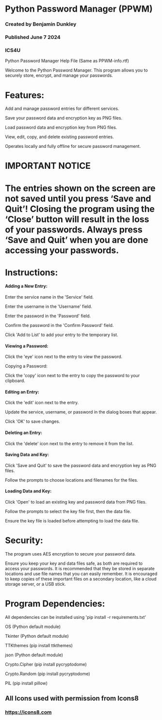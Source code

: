 # Python Password Manager (PPWM)

### Created by Benjamin Dunkley

### Published June 7 2024

### ICS4U

Python Password Manager Help File (Same as PPWM-info.rtf)

Welcome to the Python Password Manager. This program allows you to securely store, encrypt, and manage your passwords.

# Features:

Add and manage password entries for different services.

Save your password data and encryption key as PNG files.

Load password data and encryption key from PNG files.

View, edit, copy, and delete existing password entries.

Operates locally and fully offline for secure password management.

# IMPORTANT NOTICE

# The entries shown on the screen are not saved until you press ‘Save and Quit’! Closing the program using the ‘Close’ button will result in the loss of your passwords. Always press ‘Save and Quit’ when you are done accessing your passwords.

# Instructions:

#### Adding a New Entry:

Enter the service name in the 'Service' field.

Enter the username in the 'Username' field.

Enter the password in the 'Password' field.

Confirm the password in the 'Confirm Password' field.

Click 'Add to List' to add your entry to the temporary list.

#### Viewing a Password:

Click the 'eye' icon next to the entry to view the password.

Copying a Password:

Click the 'copy' icon next to the entry to copy the password to your clipboard.

#### Editing an Entry:

Click the 'edit' icon next to the entry.

Update the service, username, or password in the dialog boxes that appear.

Click 'OK' to save changes.

#### Deleting an Entry:

Click the 'delete' icon next to the entry to remove it from the list.

#### Saving Data and Key:

Click 'Save and Quit' to save the password data and encryption key as PNG files.

Follow the prompts to choose locations and filenames for the files.

#### Loading Data and Key:

Click 'Open' to load an existing key and password data from PNG files.

Follow the prompts to select the key file first, then the data file.

Ensure the key file is loaded before attempting to load the data file.

# Security:

The program uses AES encryption to secure your password data.

Ensure you keep your key and data files safe, as both are required to access your passwords. It is recommended that they be stored in separate locations and use file names that you can easily remember. It is encouraged to keep copies of these important files on a secondary location, like a cloud storage server, or a USB stick.

# Program Dependencies:

All dependencies can be installed using 'pip install -r requirements.txt'

OS (Python default module)

Tkinter (Python default module)

TTKthemes (pip install ttkthemes)

json (Python default module)

Crypto.Cipher (pip install pycryptodome)

Crypto.Random (pip install pycryptodome)

PIL (pip install pillow)

## All Icons used with permission from Icons8

### https://icons8.com
